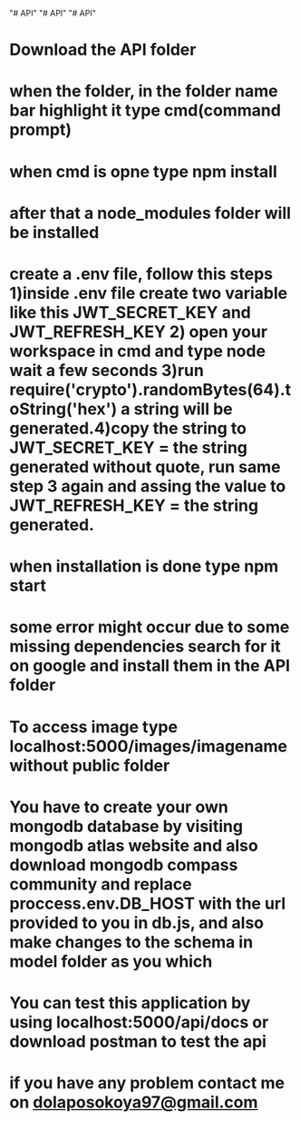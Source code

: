 "# API"
"# API"
"# API"

# Download the API folder

# when the folder, in the folder name bar highlight it type cmd(command prompt)

# when cmd is opne type npm install

# after that a node_modules folder will be installed

# create a .env file, follow this steps 1)inside .env file create two variable like this JWT_SECRET_KEY and JWT_REFRESH_KEY 2) open your workspace in cmd and type node wait a few seconds 3)run require('crypto').randomBytes(64).toString('hex') a string will be generated.4)copy the string to JWT_SECRET_KEY = the string generated without quote, run same step 3 again and assing the value to JWT_REFRESH_KEY  = the string generated.

# when installation is done type npm start

# some error might occur due to some missing dependencies search for it on google and install them in the API folder

# To access image type localhost:5000/images/imagename without public folder

# You have to create your own mongodb database by visiting mongodb atlas website and also download mongodb compass community and replace proccess.env.DB_HOST with the url provided to you in db.js, and also make changes to the schema in model folder as you which

# You can test this application by using localhost:5000/api/docs or download postman to test the api

# if you have any problem contact me on dolaposokoya97@gmail.com
